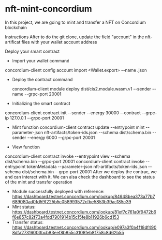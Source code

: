 # nft-mint-concordium

In this project, we are going to mint and transfer a NFT on Concordium blockchain

Instructions
After to do the git clone, update the field "account" in the nft-artificat files with your wallet account address

Deploy your smart contract

- Import your wallet command

concordium-client config account import <Wallet.export> --name <Your-Wallet-Name>.json

- Deploy the contract command

  concordium-client module deploy dist/cis2.module.wasm.v1 --sender <YOUR-ADDRESS> --name <YOUR-MODULE-NAME> --grpc-port 20001

- Initializing the smart contract

concordium-client contract init <YOUR-MODULE-NAME> --sender <YOUR-ADDRESS> --energy 30000 --contract <CONTRACT-NAME> --grpc-ip 127.0.0.1 --grpc-port 20001

- Mint function
  concordium-client contract update <YOUR-INDEX> --entrypoint mint --parameter-json nft-artifacts/token-ids.json --schema dist/schema.bin --sender <YOUR-ADDRESS> --energy 6000 --grpc-port 20001

- View function

concordium-client contract invoke <YOUR-INDEX> --entrypoint view --schema dist/schema.bin --grpc-port 20001
concordium-client contract invoke <YOUR-INDEX> --entrypoint tokenMetadata --parameter-json nft-artifacts/token-ids.json --schema dist/schema.bin --grpc-port 20001
After we deploy the contrac, we and can interact with it. We can alsa check the dashboard to see the status of the mint and transfer operation

- Module successfully deployed with reference: https://dashboard.testnet.concordium.com/lookup/84648bea373a77b7689080ad0fd59f225b5c058993572cfbe5853b39ac185c39
- Mint status: https://dashboard.testnet.concordium.com/lookup/81ef7c761a0f9472b6f6e857c82f73a4fdd7901914b15c15fe8b11926b6cd153
- Transfer status: https://dashboard.testnet.concordium.com/lookup/e097a3f0a4f18df4908dfa27316003bcb83eef8b855c3108feb8f758c8d62b55
